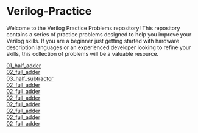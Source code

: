 # Verilog-Practice

Welcome to the Verilog Practice Problems repository! This repository contains a series of practice problems designed to help you improve your Verilog skills. If you are a beginner just getting started with hardware description languages or an experienced developer looking to refine your skills, this collection of problems will be a valuable resource.
<br>

[01_half_adder](https://github.com/VirajTank/Verilog-Practice/tree/main/01_half_adder.) <br>
[02_full_adder](https://github.com/VirajTank/Verilog-Practice/tree/main/02_full_adder) <br>
[03_half_subtractor](https://github.com/VirajTank/Verilog-Practice/tree/main/03_half_subtractor) <br>
[02_full_adder](https://github.com/VirajTank/Verilog-Practice/tree/main/02_full_adder) <br>
[02_full_adder](https://github.com/VirajTank/Verilog-Practice/tree/main/02_full_adder) <br>
[02_full_adder](https://github.com/VirajTank/Verilog-Practice/tree/main/02_full_adder) <br>
[02_full_adder](https://github.com/VirajTank/Verilog-Practice/tree/main/02_full_adder) <br>
[02_full_adder](https://github.com/VirajTank/Verilog-Practice/tree/main/02_full_adder) <br>
[02_full_adder](https://github.com/VirajTank/Verilog-Practice/tree/main/02_full_adder) <br>
[02_full_adder](https://github.com/VirajTank/Verilog-Practice/tree/main/02_full_adder) <br>
